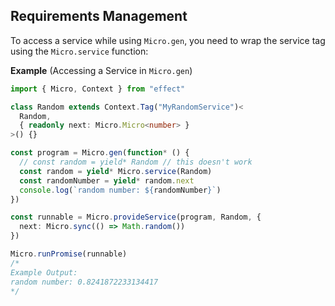 ## Requirements Management

To access a service while using `Micro.gen`, you need to wrap the service tag using the `Micro.service` function:

**Example** (Accessing a Service in `Micro.gen`)

```ts twoslash
import { Micro, Context } from "effect"

class Random extends Context.Tag("MyRandomService")<
  Random,
  { readonly next: Micro.Micro<number> }
>() {}

const program = Micro.gen(function* () {
  // const random = yield* Random // this doesn't work
  const random = yield* Micro.service(Random)
  const randomNumber = yield* random.next
  console.log(`random number: ${randomNumber}`)
})

const runnable = Micro.provideService(program, Random, {
  next: Micro.sync(() => Math.random())
})

Micro.runPromise(runnable)
/*
Example Output:
random number: 0.8241872233134417
*/
```
